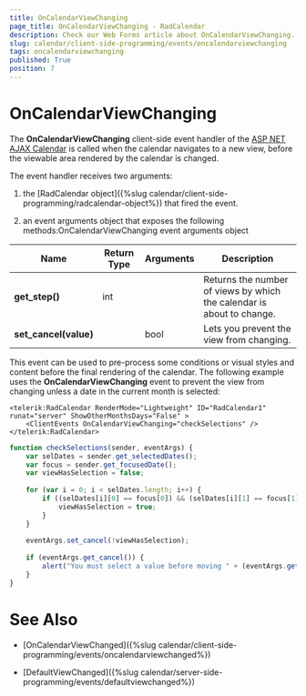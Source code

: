 ```yaml
---
title: OnCalendarViewChanging
page_title: OnCalendarViewChanging - RadCalendar
description: Check our Web Forms article about OnCalendarViewChanging.
slug: calendar/client-side-programming/events/oncalendarviewchanging
tags: oncalendarviewchanging
published: True
position: 7
---
```


# OnCalendarViewChanging



The **OnCalendarViewChanging** client-side event handler of the [ASP NET AJAX Calendar](https://www.telerik.com/products/aspnet-ajax/calendar.aspx) is called when the calendar navigates to a new view, before the viewable area rendered by the calendar is changed.


The event handler receives two arguments:

1. the [RadCalendar object]({%slug calendar/client-side-programming/radcalendar-object%}) that fired the event.

1. an event arguments object that exposes the following methods:OnCalendarViewChanging event arguments object


| Name | Return Type | Arguments | Description |
| ------ | ------ | ------ | ------ |
| **get_step()** |int||Returns the number of views by which the calendar is about to change.|
| **set_cancel(value)** ||bool|Lets you prevent the view from changing.|

This event can be used to pre-process some conditions or visual styles and content before the final rendering of the calendar. The following example uses the **OnCalendarViewChanging** event to prevent the view from changing unless a date in the current month is selected:

````ASPNET
<telerik:RadCalendar RenderMode="Lightweight" ID="RadCalendar1" runat="server" ShowOtherMonthsDays="False" >
	<ClientEvents OnCalendarViewChanging="checkSelections" />
</telerik:RadCalendar>
````
````JavaScript
function checkSelections(sender, eventArgs) {
    var selDates = sender.get_selectedDates();
    var focus = sender.get_focusedDate();
    var viewHasSelection = false;
	
    for (var i = 0; i < selDates.length; i++) {
        if ((selDates[i][0] == focus[0]) && (selDates[i][1] == focus[1])) {
			viewHasSelection = true;
		}
    }
	
    eventArgs.set_cancel(!viewHasSelection);
	
    if (eventArgs.get_cancel()) {
    	alert("You must select a value before moving " + (eventArgs.get_step() > 0 ? "forward " : "back ") + "to another month.");
	}
}
````



# See Also

 * [OnCalendarViewChanged]({%slug calendar/client-side-programming/events/oncalendarviewchanged%})

 * [DefaultViewChanged]({%slug calendar/server-side-programming/events/defaultviewchanged%})
